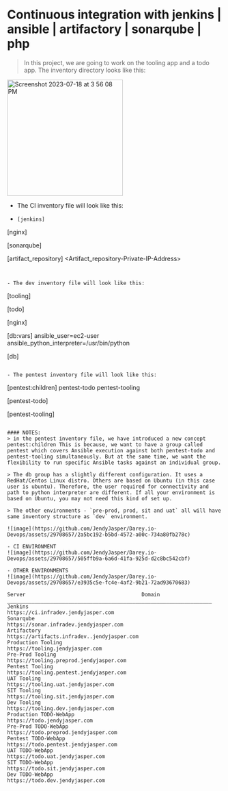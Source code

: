# Continuous integration with jenkins | ansible | artifactory | sonarqube | php

> In this project, we are going to work on the tooling app and a todo app. The inventory directory looks like this:

<img width="271" alt="Screenshot 2023-07-18 at 3 56 08 PM" src="https://github.com/JendyJasper/Darey.io-Devops/assets/29708657/efd38540-6edc-4281-abb7-ebef8dfe22a0">


- The CI inventory file will look like this:
- ```
  [jenkins]
<Jenkins-Private-IP-Address>

[nginx]
<Nginx-Private-IP-Address>

[sonarqube]
<SonarQube-Private-IP-Address>

[artifact_repository]
<Artifact_repository-Private-IP-Address>
```


- The dev inventory file will look like this:
```
[tooling]
<Tooling-Web-Server-Private-IP-Address>

[todo]
<Todo-Web-Server-Private-IP-Address>

[nginx]
<Nginx-Private-IP-Address>

[db:vars]
ansible_user=ec2-user
ansible_python_interpreter=/usr/bin/python

[db]
<DB-Server-Private-IP-Address>
```

- The pentest inventory file will look like this:
```
[pentest:children]
pentest-todo
pentest-tooling

[pentest-todo]
<Pentest-for-Todo-Private-IP-Address>

[pentest-tooling]
<Pentest-for-Tooling-Private-IP-Address>
```

#### NOTES:
> in the pentest inventory file, we have introduced a new concept pentest:children This is because, we want to have a group called pentest which covers Ansible execution against both pentest-todo and pentest-tooling simultaneously. But at the same time, we want the flexibility to run specific Ansible tasks against an individual group.

> The db group has a slightly different configuration. It uses a RedHat/Centos Linux distro. Others are based on Ubuntu (in this case user is ubuntu). Therefore, the user required for connectivity and path to python interpreter are different. If all your environment is based on Ubuntu, you may not need this kind of set up.

> The other environments - `pre-prod, prod, sit and uat` all will have same inventory structure as `dev` environment.

![image](https://github.com/JendyJasper/Darey.io-Devops/assets/29708657/2a5bc192-b5bd-4572-a00c-734a80fb278c)

- CI ENVIRONMENT
![image](https://github.com/JendyJasper/Darey.io-Devops/assets/29708657/505ffb9a-6a6d-41fa-925d-d2c8bc542cbf)

- OTHER ENVIRONMENTS
![image](https://github.com/JendyJasper/Darey.io-Devops/assets/29708657/e3935c5e-fc4e-4af2-9b21-72ad93670683)

Server                                      Domain
___________________________________________________________________                                             	
Jenkins                                    	https://ci.infradev.jendyjasper.com
Sonarqube	                                  https://sonar.infradev.jendyjasper.com
Artifactory	                                https://artifacts.infradev..jendyjasper.com
Production Tooling	                        https://tooling.jendyjasper.com
Pre-Prod Tooling	                          https://tooling.preprod.jendyjasper.com
Pentest Tooling	                            https://tooling.pentest.jendyjasper.com
UAT Tooling	                                https://tooling.uat.jendyjasper.com
SIT Tooling	                                https://tooling.sit.jendyjasper.com
Dev Tooling	                                https://tooling.dev.jendyjasper.com
Production TODO-WebApp	                    https://todo.jendyjasper.com
Pre-Prod TODO-WebApp	                      https://todo.preprod.jendyjasper.com
Pentest TODO-WebApp	                        https://todo.pentest.jendyjasper.com   
UAT TODO-WebApp	                            https://todo.uat.jendyjasper.com
SIT TODO-WebApp	                            https://todo.sit.jendyjasper.com
Dev TODO-WebApp	                            https://todo.dev.jendyjasper.com


